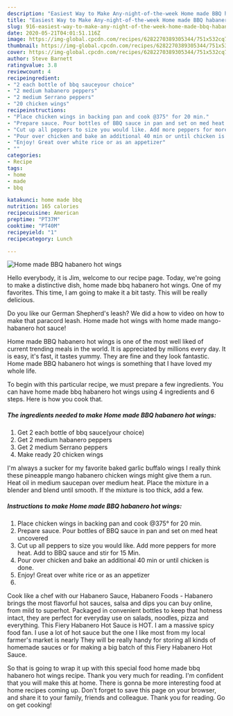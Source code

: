 ```yaml
---
description: "Easiest Way to Make Any-night-of-the-week Home made BBQ habanero hot wings"
title: "Easiest Way to Make Any-night-of-the-week Home made BBQ habanero hot wings"
slug: 916-easiest-way-to-make-any-night-of-the-week-home-made-bbq-habanero-hot-wings
date: 2020-05-21T04:01:51.116Z
image: https://img-global.cpcdn.com/recipes/6282270389305344/751x532cq70/home-made-bbq-habanero-hot-wings-recipe-main-photo.jpg
thumbnail: https://img-global.cpcdn.com/recipes/6282270389305344/751x532cq70/home-made-bbq-habanero-hot-wings-recipe-main-photo.jpg
cover: https://img-global.cpcdn.com/recipes/6282270389305344/751x532cq70/home-made-bbq-habanero-hot-wings-recipe-main-photo.jpg
author: Steve Barnett
ratingvalue: 3.8
reviewcount: 4
recipeingredient:
- "2 each bottle of bbq sauceyour choice"
- "2 medium habanero peppers"
- "2 medium Serrano peppers"
- "20 chicken wings"
recipeinstructions:
- "Place chicken wings in backing pan and cook @375° for 20 min."
- "Prepare sauce. Pour bottles of BBQ sauce in pan and set on med heat uncovered"
- "Cut up all peppers to size you would like. Add more peppers for more heat. Add to BBQ sauce and stir for 15  Min."
- "Pour over chicken and bake an additional 40 min or until chicken is done."
- "Enjoy! Great over white rice or as an appetizer"
- ""
categories:
- Recipe
tags:
- home
- made
- bbq

katakunci: home made bbq 
nutrition: 165 calories
recipecuisine: American
preptime: "PT37M"
cooktime: "PT40M"
recipeyield: "1"
recipecategory: Lunch

---
```



![Home made BBQ habanero hot wings](https://img-global.cpcdn.com/recipes/6282270389305344/751x532cq70/home-made-bbq-habanero-hot-wings-recipe-main-photo.jpg)

Hello everybody, it is Jim, welcome to our recipe page. Today, we're going to make a distinctive dish, home made bbq habanero hot wings. One of my favorites. This time, I am going to make it a bit tasty. This will be really delicious.

Do you like our German Shepherd&#39;s leash? We did a how to video on how to make that paracord leash. Home made hot wings with home made mango-habanero hot sauce!

Home made BBQ habanero hot wings is one of the most well liked of current trending meals in the world. It is appreciated by millions every day. It is easy, it's fast, it tastes yummy. They are fine and they look fantastic. Home made BBQ habanero hot wings is something that I have loved my whole life.


To begin with this particular recipe, we must prepare a few ingredients. You can have home made bbq habanero hot wings using 4 ingredients and 6 steps. Here is how you cook that.

<!--inarticleads1-->

##### The ingredients needed to make Home made BBQ habanero hot wings:

1. Get 2 each bottle of bbq sauce(your choice)
1. Get 2 medium habanero peppers
1. Get 2 medium Serrano peppers
1. Make ready 20 chicken wings


I&#39;m always a sucker for my favorite baked garlic buffalo wings I really think these pineapple mango habanero chicken wings might give them a run. Heat oil in medium saucepan over medium heat. Place the mixture in a blender and blend until smooth. If the mixture is too thick, add a few. 

<!--inarticleads2-->

##### Instructions to make Home made BBQ habanero hot wings:

1. Place chicken wings in backing pan and cook @375° for 20 min.
1. Prepare sauce. Pour bottles of BBQ sauce in pan and set on med heat uncovered
1. Cut up all peppers to size you would like. Add more peppers for more heat. Add to BBQ sauce and stir for 15  Min.
1. Pour over chicken and bake an additional 40 min or until chicken is done.
1. Enjoy! Great over white rice or as an appetizer
1. 


Cook like a chef with our Habanero Sauce, Habanero Foods - Habanero brings the most flavorful hot sauces, salsa and dips you can buy online, from mild to superhot. Packaged in convenient bottles to keep that hotness intact, they are perfect for everyday use on salads, noodles, pizza and everything. This Fiery Habanero Hot Sauce is HOT. I am a massive spicy food fan. I use a lot of hot sauce but the one I like most from my local farmer&#39;s market is nearly They will be really handy for storing all kinds of homemade sauces or for making a big batch of this Fiery Habanero Hot Sauce. 

So that is going to wrap it up with this special food home made bbq habanero hot wings recipe. Thank you very much for reading. I'm confident that you will make this at home. There is gonna be more interesting food at home recipes coming up. Don't forget to save this page on your browser, and share it to your family, friends and colleague. Thank you for reading. Go on get cooking!
